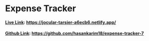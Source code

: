 

# Expense Tracker

#### [Live Link](https://jocular-tarsier-a6ecb6.netlify.app/): https://jocular-tarsier-a6ecb6.netlify.app/

#### [Github Link](https://github.com/hasankarim18/expense-tracker-7):  https://github.com/hasankarim18/expense-tracker-7 

